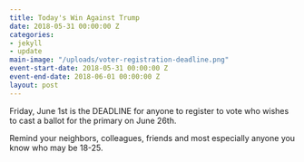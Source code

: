 ```yaml
---
title: Today's Win Against Trump
date: 2018-05-31 00:00:00 Z
categories:
- jekyll
- update
main-image: "/uploads/voter-registration-deadline.png"
event-start-date: 2018-05-31 00:00:00 Z
event-end-date: 2018-06-01 00:00:00 Z
layout: post
---
```


Friday, June 1st is the DEADLINE for anyone to register to vote who wishes to cast a ballot for the primary on June 26th.

Remind your neighbors, colleagues, friends and most especially anyone you know who may be 18-25.
